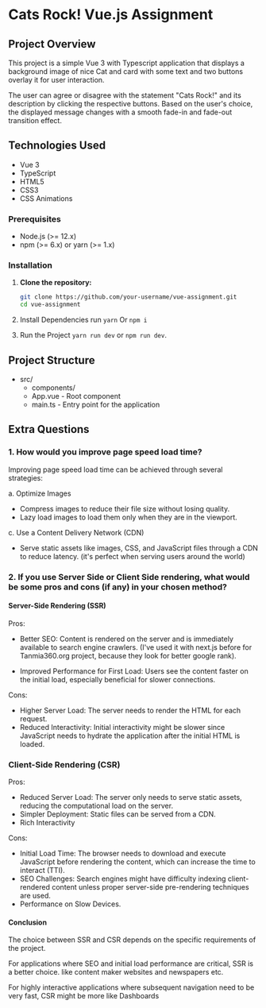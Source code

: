 # Cats Rock! Vue.js Assignment

## Project Overview

This project is a simple Vue 3 with Typescript application that displays a background image of nice Cat and card with some text and two buttons overlay it for user interaction.

The user can agree or disagree with the statement "Cats Rock!" and its description by clicking the respective buttons. Based on the user's choice, the displayed message changes with a smooth fade-in and fade-out transition effect.

## Technologies Used

- Vue 3
- TypeScript
- HTML5
- CSS3
- CSS Animations

### Prerequisites

- Node.js (>= 12.x)
- npm (>= 6.x) or yarn (>= 1.x)

### Installation

1. **Clone the repository:**

   ```bash
   git clone https://github.com/your-username/vue-assignment.git
   cd vue-assignment

   ```

2. Install Dependencies
   run `yarn` Or `npm i`

3. Run the Project
   `yarn run dev` or `npm run dev`.

## Project Structure

- src/
  - components/
  - App.vue - Root component
  - main.ts - Entry point for the application

## Extra Questions

### 1. How would you improve page speed load time?

Improving page speed load time can be achieved through several strategies:

a. Optimize Images

- Compress images to reduce their file size without losing quality.
- Lazy load images to load them only when they are in the viewport.

c. Use a Content Delivery Network (CDN)

- Serve static assets like images, CSS, and JavaScript files through a CDN to reduce latency. (it's perfect when serving users around the world)

### 2. If you use Server Side or Client Side rendering, what would be some pros and cons (if any) in your chosen method?

#### Server-Side Rendering (SSR)

Pros:

- Better SEO: Content is rendered on the server and is immediately available to search engine crawlers. (I've used it with next.js before for Tanmia360.org project, because they look for better google rank).

- Improved Performance for First Load: Users see the content faster on the initial load, especially beneficial for slower connections.

Cons:

- Higher Server Load: The server needs to render the HTML for each request.
- Reduced Interactivity: Initial interactivity might be slower since JavaScript needs to hydrate the application after the initial HTML is loaded.

### Client-Side Rendering (CSR)

Pros:

- Reduced Server Load: The server only needs to serve static assets, reducing the computational load on the server.
- Simpler Deployment: Static files can be served from a CDN.
- Rich Interactivity

Cons:

- Initial Load Time: The browser needs to download and execute JavaScript before rendering the content, which can increase the time to interact (TTI).
- SEO Challenges: Search engines might have difficulty indexing client-rendered content unless proper server-side pre-rendering techniques are used.
- Performance on Slow Devices.

#### Conclusion

The choice between SSR and CSR depends on the specific requirements of the project.

For applications where SEO and initial load performance are critical, SSR is a better choice. like content maker websites and newspapers etc.

For highly interactive applications where subsequent navigation need to be very fast, CSR might be more like Dashboards

